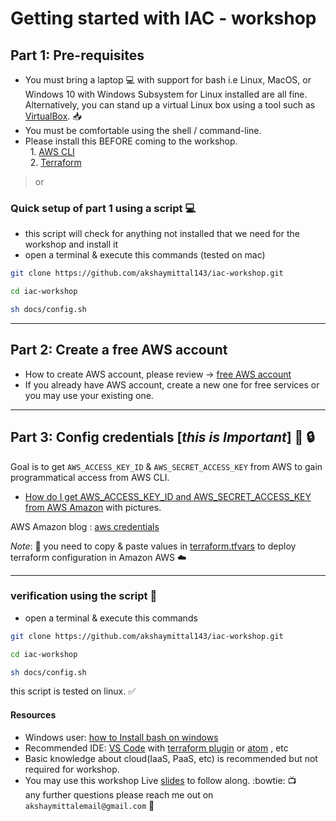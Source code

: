 # Getting started with IAC - workshop

## Part 1: Pre-requisites

- You must bring a laptop :computer: with support for bash i.e Linux, MacOS, or Windows 10 with Windows Subsystem for Linux installed are all fine. Alternatively, you can stand up a virtual Linux box using a tool such as [VirtualBox](https://www.virtualbox.org/). :inbox_tray:
- You must be comfortable using the shell / command-line.
- Please install this BEFORE coming to the workshop.  
    1. [AWS CLI](https://aws.amazon.com/cli/)  
    2. [Terraform](https://www.terraform.io/)

> or

### Quick setup of part 1 using a script :computer:

- this script will check for anything not installed that we need for the workshop and install it
- open a terminal & execute this commands (tested on mac)

```bash
git clone https://github.com/akshaymittal143/iac-workshop.git  

cd iac-workshop  

sh docs/config.sh
```

---

## Part 2: Create a free AWS account

- How to create AWS account, please review -> [free AWS account](https://aws.amazon.com/free/)
- If you already have AWS account, create a new one for free services or you may use your existing one.  

---

## Part 3: Config credentials [*this is Important*]  :key: :lock:

Goal is to get `AWS_ACCESS_KEY_ID` & `AWS_SECRET_ACCESS_KEY` from AWS to gain programmatical access from AWS CLI. 

- [How do I get AWS_ACCESS_KEY_ID and AWS_SECRET_ACCESS_KEY from AWS Amazon](./aws-key-and-secret.md) with pictures.

AWS Amazon blog : [aws credentials](https://docs.aws.amazon.com/general/latest/gr/aws-sec-cred-types.html#access-keys-and-secret-access-keys)

*Note*: :blue_book: you need to copy & paste values in [terraform.tfvars](../chap1/terraform.tfvars) to deploy terraform configuration in Amazon AWS :cloud:

---

### verification using the script :mag_right:

- open a terminal & execute this commands

```bash
git clone https://github.com/akshaymittal143/iac-workshop.git

cd iac-workshop

sh docs/config.sh
```

this script is tested on linux. :white_check_mark:

#### Resources

- Windows user: [how to Install bash on windows](https://itsfoss.com/install-bash-on-windows/)
- Recommended IDE: [VS Code](https://code.visualstudio.com/) with [terraform plugin](https://marketplace.visualstudio.com/items?itemName=mauve.terraform) or [atom](https://atom.io/) , etc
- Basic knowledge about cloud(IaaS, PaaS, etc) is recommended but not required for workshop.
- You may use this workshop Live [slides](https://slides.com/akshaymittal/iac-workshop/live#/) to follow along. :bowtie: :tv:  
any further questions please reach me out on `akshaymittalemail@gmail.com` :email:
